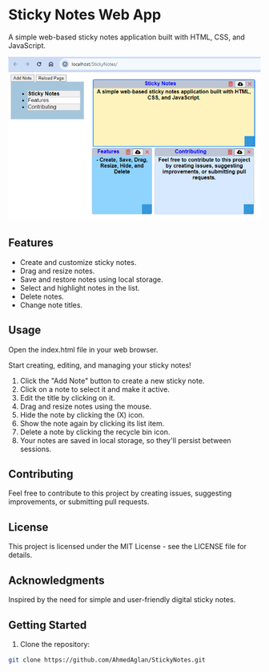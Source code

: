 # Sticky Notes Web App

A simple web-based sticky notes application built with HTML, CSS, and JavaScript.

![Sticky Notes App Screenshot](screenshot.png)

## Features

- Create and customize sticky notes.
- Drag and resize notes.
- Save and restore notes using local storage.
- Select and highlight notes in the list.
- Delete notes.
- Change note titles.

## Usage

Open the index.html file in your web browser.

Start creating, editing, and managing your sticky notes!

1. Click the "Add Note" button to create a new sticky note.
2. Click on a note to select it and make it active.
3. Edit the title by clicking on it.
4. Drag and resize notes using the mouse.
5. Hide the note by clicking the (X) icon.
6. Show the note again by clicking its list item.
7. Delete a note by clicking the recycle bin icon.
8. Your notes are saved in local storage, so they'll persist between sessions.



## Contributing

Feel free to contribute to this project by creating issues, suggesting improvements, or submitting pull requests.


## License

This project is licensed under the MIT License - see the LICENSE file for details.


## Acknowledgments

Inspired by the need for simple and user-friendly digital sticky notes.


## Getting Started

1. Clone the repository:

```bash
git clone https://github.com/AhmedAglan/StickyNotes.git
